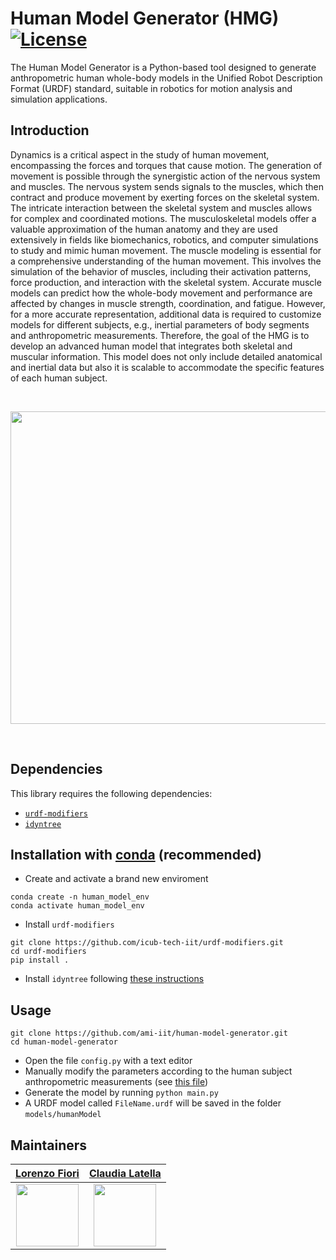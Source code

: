 # Human Model Generator (HMG) [![License](https://img.shields.io/badge/License-BSD_3--Clause-blue.svg)](https://opensource.org/licenses/BSD-3-Clause) 

The Human Model Generator is a Python-based tool designed to generate anthropometric human whole-body models in the Unified Robot Description Format (URDF) standard, suitable in robotics for motion analysis and simulation applications.

## Introduction
Dynamics is a critical aspect in the study of human movement, encompassing the forces and torques that cause motion. The generation of movement is possible through the synergistic action of the nervous system and muscles. The nervous system sends signals to the muscles, which then contract and produce movement by exerting forces on the skeletal system. The intricate interaction between the skeletal system and muscles allows for complex and coordinated motions.
The musculoskeletal models offer a valuable approximation of the human anatomy and they are used extensively in fields like biomechanics, robotics, and computer simulations to study and mimic human movement. The muscle modeling is essential for a comprehensive understanding of the human movement. This involves the simulation of the behavior of muscles, including their activation patterns, force production, and interaction with the skeletal system. Accurate muscle models can predict how the whole-body movement and performance are affected by changes in muscle strength, coordination, and fatigue.  However, for a more accurate representation, additional data is required to customize models for different subjects, e.g., inertial parameters of body segments and anthropometric measurements.
Therefore, the goal of the HMG is to develop an advanced human model that integrates both skeletal and muscular information. This model does not only include detailed anatomical and inertial data but also it is scalable to accommodate the specific features of each human subject.

<br>

<p align="center">
<img src= https://github.com/ami-iit/human-model-generator/assets/118193358/095c6a28-5dd8-4a73-a1ab-d2d5446c2e39 width ="650" height="500">
</p>

</br>

## Dependencies 
This library requires the following dependencies:

- [``urdf-modifiers``](https://github.com/icub-tech-iit/urdf-modifiers)
- [``idyntree``](https://github.com/robotology/idyntree)

## Installation with [conda](https://docs.conda.io/en/latest/) (recommended)

- Create and activate a brand new enviroment
```
conda create -n human_model_env
conda activate human_model_env
```
- Install `urdf-modifiers`
```
git clone https://github.com/icub-tech-iit/urdf-modifiers.git
cd urdf-modifiers
pip install .
```
- Install `idyntree` following [these instructions](https://github.com/robotology/idyntree?tab=readme-ov-file#conda-recommended) 

## Usage
```
git clone https://github.com/ami-iit/human-model-generator.git
cd human-model-generator
```
- Open the file `config.py` with a text editor
- Manually modify the parameters according to the human subject anthropometric measurements (see [this file](https://github.com/ami-iit/human-model-generator/blob/ReorganizeCode/code/README.md))
- Generate the model by running `python main.py` 
- A URDF model called `FileName.urdf` will be saved in the folder `models/humanModel`
  
## Maintainers
|[Lorenzo Fiori](https://www.iit.it/it/web/guest/people-details/-/people/lorenzo-fiori)|[Claudia Latella](https://www.iit.it/it/web/guest/people-details/-/people/claudia-latella)|          
|:-------------------------------------------------------:|:-------------------------------------------------------:| 
|<img src="https://avatars.githubusercontent.com/u/118193358?v=4" width="100">|<img src="https://avatars.githubusercontent.com/u/10923418?v=4" width="100">|
